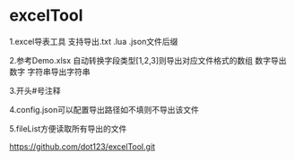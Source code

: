 # excelTool

1.excel导表工具 支持导出.txt  .lua .json文件后缀  

2.参考Demo.xlsx 自动转换字段类型[1,2,3]则导出对应文件格式的数组 数字导出数字 字符串导出字符串

3.开头#号注释

4.config.json可以配置导出路径如不填则不导出该文件

5.fileList方便读取所有导出的文件

https://github.com/dot123/excelTool.git
